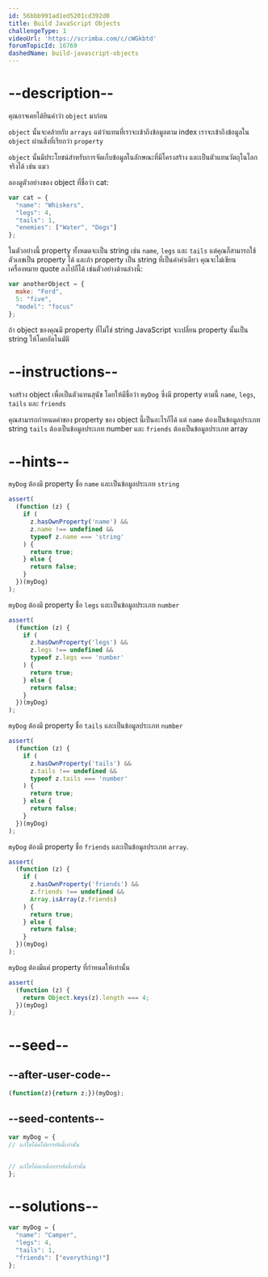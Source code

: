 ```yaml
---
id: 56bbb991ad1ed5201cd392d0
title: Build JavaScript Objects
challengeType: 1
videoUrl: 'https://scrimba.com/c/cWGkbtd'
forumTopicId: 16769
dashedName: build-javascript-objects
---
```


# --description--

คุณอาจเคยได้ยินคำว่า `object` มาก่อน

`object` นั้นจะคล้ายกับ `arrays` แต่ว่าแทนที่เราจะเข้าถึงข้อมูลตาม index เราจะเข้าถึงข้อมูลใน `object` ผ่านสิ่งที่เรียกว่า `property`

`object` นั้นมีประโยชน์สำหรับการจัดเก็บข้อมูลในลักษณะที่มีโครงสร้าง และเป็นตัวแทนวัตถุในโลกจริงได้ เช่น แมว

ลองดูตัวอย่างของ object ที่ชื่อว่า cat:

```js
var cat = {
  "name": "Whiskers",
  "legs": 4,
  "tails": 1,
  "enemies": ["Water", "Dogs"]
};
```

ในตัวอย่างนี้ property ทั้งหมดจะเป็น string เช่น `name`, `legs` และ `tails` แต่คุณก็สามารถใช้ตัวเลขเป็น property ได้ 
และถ้า property เป็น string ที่เป็นคำคำเดียว คุณจะไม่เขียนเครื่องหมาย quote ลงไปก็ได้ เช่นตัวอย่างด้านล่างนี้:


```js
var anotherObject = {
  make: "Ford",
  5: "five",
  "model": "focus"
};
```

ถ้า object ของคุณมี property ที่ไม่ใช่ string JavaScript จะเปลี่ยน property นั้นเป็น string ให้โดยอัตโนมัติ

# --instructions--

จงสร้าง object เพื่อเป็นตัวแทนสุนัข โดยให้มีชื่อว่า `myDog` ซึ่งมี property ตามนี้ `name`, `legs`, `tails` และ `friends`

คุณสามารถกำหนดค่าของ property ของ object นี้เป็นอะไรก็ได้ แต่ `name` ต้องเป็นข้อมูลประเภท string `tails` ต้องเป็นข้อมูลประเภท number และ `friends` ต้องเป็นข้อมูลประเภท array


# --hints--

`myDog` ต้องมี property ชื่อ `name` และเป็นข้อมูลประเภท `string`


```js
assert(
  (function (z) {
    if (
      z.hasOwnProperty('name') &&
      z.name !== undefined &&
      typeof z.name === 'string'
    ) {
      return true;
    } else {
      return false;
    }
  })(myDog)
);
```

`myDog` ต้องมี property ชื่อ `legs` และเป็นข้อมูลประเภท `number`



```js
assert(
  (function (z) {
    if (
      z.hasOwnProperty('legs') &&
      z.legs !== undefined &&
      typeof z.legs === 'number'
    ) {
      return true;
    } else {
      return false;
    }
  })(myDog)
);
```

`myDog` ต้องมี property ชื่อ  `tails` และเป็นข้อมูลประเภท `number`

```js
assert(
  (function (z) {
    if (
      z.hasOwnProperty('tails') &&
      z.tails !== undefined &&
      typeof z.tails === 'number'
    ) {
      return true;
    } else {
      return false;
    }
  })(myDog)
);
```

`myDog` ต้องมี property ชื่อ  `friends` และเป็นข้อมูลประเภท `array`.

```js
assert(
  (function (z) {
    if (
      z.hasOwnProperty('friends') &&
      z.friends !== undefined &&
      Array.isArray(z.friends)
    ) {
      return true;
    } else {
      return false;
    }
  })(myDog)
);
```

`myDog` ต้องมีแค่ property ที่กำหนดให้เท่านั้น

```js
assert(
  (function (z) {
    return Object.keys(z).length === 4;
  })(myDog)
);
```

# --seed--

## --after-user-code--

```js
(function(z){return z;})(myDog);
```

## --seed-contents--

```js
var myDog = {
// แก้ไขโค้ดใต้บรรทัดนี้เท่านั้น


// แก้ไขโค้ดเหนือบรรทัดนี้เท่านั้น
};
```

# --solutions--

```js
var myDog = {
  "name": "Camper",
  "legs": 4,
  "tails": 1,
  "friends": ["everything!"]
};
```
